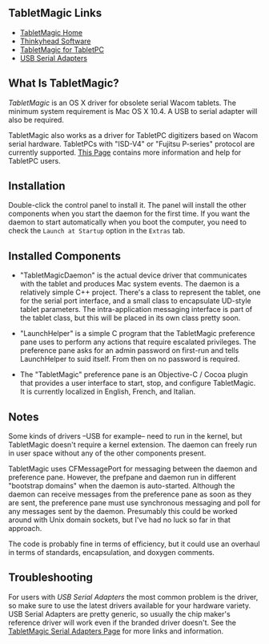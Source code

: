 TabletMagic Links
-----------------
- [TabletMagic Home](http://www.thinkyhead.com/tabletmagic)
- [Thinkyhead Software](http://www.thinkyhead.com/)
- [TabletMagic for TabletPC](http://www.insanelymac.com/forum/topic/43948-tabletmagic-for-tabletpcs/)
- [USB Serial Adapters](http://www.thinkyhead.com/tabletmagic/adapters)

What Is TabletMagic?
--------------------
_TabletMagic_ is an OS X driver for obsolete serial Wacom tablets. The minimum system requirement is Mac OS X 10.4. A USB to serial adapter will also be required.

TabletMagic also works as a driver for TabletPC digitizers based on Wacom serial hardware. TabletPCs with "ISD-V4" or "Fujitsu P-series" protocol are currently supported. [This Page](http://www.insanelymac.com/forum/topic/43948-tabletmagic-for-tabletpcs/) contains more information and help for TabletPC users.

Installation
------------
Double-click the control panel to install it. The panel will install the other components when you start the daemon for the first time. If you want the daemon to start automatically when you boot the computer, you need to check the `Launch at Startup` option in the `Extras` tab.

Installed Components
--------------------
- "TabletMagicDaemon" is the actual device driver that communicates with the tablet and produces Mac system events. The daemon is a relatively simple C++ project. There's a class to represent the tablet, one for the serial port interface, and a small class to encapsulate UD-style tablet parameters. The intra-application messaging interface is part of the tablet class, but this will be placed in its own class pretty soon.

- "LaunchHelper" is a simple C program that the TabletMagic preference pane uses to perform any actions that require escalated privileges. The preference pane asks for an admin password on first-run and tells LaunchHelper to suid itself. From then on no password is required.

- The "TabletMagic" preference pane is an Objective-C / Cocoa plugin that provides a user interface to start, stop, and configure TabletMagic. It is currently localized in English, French, and Italian.

Notes
-----
Some kinds of drivers –USB for example– need to run in the kernel, but TabletMagic doesn't require a kernel extension. The daemon can freely run in user space without any of the other components present.

TabletMagic uses CFMessagePort for messaging between the daemon and preference pane. However, the prefpane and daemon run in different "bootstrap domains" when the daemon is auto-started. Although the daemon can receive messages from the preference pane as soon as they are sent, the preference pane must use synchronous messaging and poll for any messages sent by the daemon. Presumably this could be worked around with Unix domain sockets, but I've had no luck so far in that approach.

The code is probably fine in terms of efficiency, but it could use an overhaul in terms of standards, encapsulation, and doxygen comments.

Troubleshooting
---------------
For users with _USB Serial Adapters_ the most common problem is the driver, so make sure to use the latest drivers available for your hardware variety. USB Serial Adapters are pretty generic, so usually the chip maker's reference driver will work even if the branded driver doesn't. See the [TabletMagic Serial Adapters Page](http://www.thinkyhead.com/tabletmagic/adapters) for more links and information.
